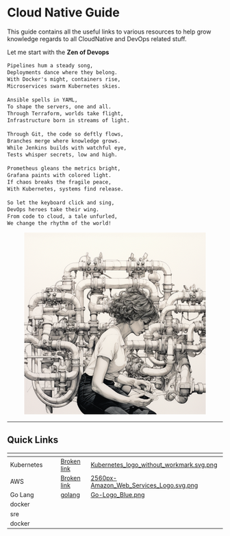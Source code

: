 # Cloud Native Guide

This guide contains all the useful links to various resources to help grow knowledge regards to all CloudNative and DevOps related stuff.



Let me start with the **Zen of Devops**

```
Pipelines hum a steady song,
Deployments dance where they belong.
With Docker's might, containers rise,
Microservices swarm Kubernetes skies.

Ansible spells in YAML,
To shape the servers, one and all.
Through Terraform, worlds take flight,
Infrastructure born in streams of light.

Through Git, the code so deftly flows,
Branches merge where knowledge grows.
While Jenkins builds with watchful eye,
Tests whisper secrets, low and high.

Prometheus gleans the metrics bright,
Grafana paints with colored light.
If chaos breaks the fragile peace,
With Kubernetes, systems find release.

So let the keyboard click and sing,
DevOps heroes take their wing.
From code to cloud, a tale unfurled,
We change the rhythm of the world!
```

<figure><img src=".gitbook/assets/image (240).png" alt=""><figcaption></figcaption></figure>



***

## Quick Links

<table data-view="cards"><thead><tr><th></th><th></th><th></th><th data-hidden data-card-target data-type="content-ref"></th><th data-hidden data-card-cover data-type="files"></th></tr></thead><tbody><tr><td>Kubernetes</td><td></td><td></td><td><a href="broken-reference">Broken link</a></td><td><a href=".gitbook/assets/Kubernetes_logo_without_workmark.svg.png">Kubernetes_logo_without_workmark.svg.png</a></td></tr><tr><td>AWS</td><td></td><td></td><td><a href="broken-reference">Broken link</a></td><td><a href=".gitbook/assets/2560px-Amazon_Web_Services_Logo.svg.png">2560px-Amazon_Web_Services_Logo.svg.png</a></td></tr><tr><td>Go Lang</td><td></td><td></td><td><a href="languages/golang/">golang</a></td><td><a href=".gitbook/assets/Go-Logo_Blue.png">Go-Logo_Blue.png</a></td></tr><tr><td>docker</td><td></td><td></td><td></td><td></td></tr><tr><td>sre</td><td></td><td></td><td></td><td></td></tr><tr><td>docker</td><td></td><td></td><td></td><td></td></tr></tbody></table>
